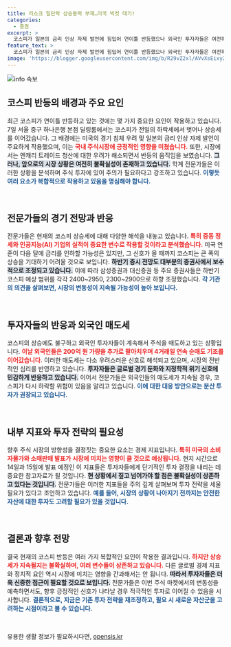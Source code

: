 ```yaml
---
title: 리스크 일단락 상승동력 부재…미국 빅컷 대기!
categories:
  - 증권
excerpt: >
  코스피가 일본의 금리 인상 자제 발언에 힘입어 연이틀 반등했으나 외국인 투자자들은 여전히 매도세를 보이고 있다. 증권사들은 하반기 전망을 하향 조정하며 불확실성 요인이 여전하다고 경고, 시장의 변동성을 염두에 두라고 조언했다.
feature_text: >
  코스피가 일본의 금리 인상 자제 발언에 힘입어 연이틀 반등했으나 외국인 투자자들은 여전히 매도세를 보이고 있다. 증권사들은 하반기 전망을 하향 조정하며 불확실성 요인이 여전하다고 경고, 시장의 변동성을 염두에 두라고 조언했다.
image: 'https://blogger.googleusercontent.com/img/b/R29vZ2xl/AVvXsEixyZcFfHzMRdzZMjFBmAUKJYCLCGyLL1o632UiGVXcaFdKo_bkvkuCioo0uUKlGfBVcT3P84aROyZIXSBEx3Aw5nCQ3pTgDom1WDC4m8eifvWiAmWEEVb4x6G_l8C0QH225ldMjyaFvpxGEBGNO37VmDTDMHGhJPq73UglMfDca1-0aw/s1600/blogspot.png'
---
```


<p><img src="https://blogger.googleusercontent.com/img/b/R29vZ2xl/AVvXsEixyZcFfHzMRdzZMjFBmAUKJYCLCGyLL1o632UiGVXcaFdKo_bkvkuCioo0uUKlGfBVcT3P84aROyZIXSBEx3Aw5nCQ3pTgDom1WDC4m8eifvWiAmWEEVb4x6G_l8C0QH225ldMjyaFvpxGEBGNO37VmDTDMHGhJPq73UglMfDca1-0aw/s1600/blogspot.png" alt="info 속보" /></p>

<h2 data-ke-size="size26">코스피 반등의 배경과 주요 요인</h2>

<p data-ke-size="size16">최근 코스피가 연이틀 반등하고 있는 것에는 몇 가지 중요한 요인이 작용하고 있습니다. 7일 서울 중구 하나은행 본점 딜링룸에서는 코스피가 전일의 하락세에서 벗어나 상승세를 이어갔습니다. 그 배경에는 미국의 경기 침체 우려 및 일본의 금리 인상 자제 발언이 주요하게 작용했으며, 이는 <b><span style="color: #ee2323;">국내 주식시장에 긍정적인 영향을 미쳤습니다.</span></b> 또한, 시장에서는 엔캐리 트레이드 청산에 대한 우려가 해소되면서 반등의 움직임을 보였습니다. <b><span style="background-color: #21538527;">그러나, 앞으로의 시장 상황은 여전히 불확실성이 존재하고 있습니다.</span></b> 학계 전문가들은 이러한 상황을 분석하며 주식 투자에 있어 주의가 필요하다고 강조하고 있습니다. <b><span style="color: #1a5490;">이렇듯 여러 요소가 복합적으로 작용하고 있음을 명심해야 합니다.</span></b></p>

<p data-ke-size="size16">&nbsp;</p>

<h2 data-ke-size="size26">전문가들의 경기 전망과 반응</h2>

<p data-ke-size="size16">전문가들은 현재의 코스피 상승세에 대해 다양한 해석을 내놓고 있습니다. <b><span style="color: #ee2323;">특히 중동 정세와 인공지능(AI) 기업의 실적이 중요한 변수로 작용할 것이라고 분석했습니다.</span></b> 미국 연준이 다음 달에 금리를 인하할 가능성은 있지만, 그 신호가 올 때까지 코스피는 큰 폭의 상승을 기대하기 어려울 것으로 보입니다. <b><span style="background-color: #21538527;">하반기 증시 전망도 대부분의 증권사에서 보수적으로 조정되고 있습니다.</span></b> 이에 따라 삼성증권과 대신증권 등 주요 증권사들은 하반기 코스피 예상 범위를 각각 2400~2950, 2300~2900으로 하향 조정했습니다. <b><span style="color: #1a5490;">각 기관의 의견을 살펴보면, 시장의 변동성이 지속될 가능성이 높아 보입니다.</span></b></p>

<p data-ke-size="size16">&nbsp;</p>

<h2 data-ke-size="size26">투자자들의 반응과 외국인 매도세</h2>

<p data-ke-size="size16">코스피의 상승에도 불구하고 외국인 투자자들이 계속해서 주식을 매도하고 있는 상황입니다. <b><span style="color: #ee2323;">이날 외국인들은 200억 원 가량을 추가로 팔아치우며 4거래일 연속 순매도 기조를 이어갔습니다.</span></b> 이러한 매도세는 다소 우려스러운 신호로 해석되고 있으며, 시장의 전반적인 심리를 반영하고 있습니다. <b><span style="background-color: #21538527;">투자자들은 글로벌 경기 둔화와 지정학적 위기 신호에 민감하게 반응하고 있습니다.</span></b> 이어서 전문가들은 외국인들의 매도세가 지속될 경우, 코스피가 다시 하락할 위험이 있음을 알리고 있습니다. <b><span style="color: #1a5490;">이에 대한 대응 방안으로는 분산 투자가 권장되고 있습니다.</span></b></p>

<p data-ke-size="size16">&nbsp;</p>

<h2 data-ke-size="size26">내부 지표와 투자 전략의 필요성</h2>

<p data-ke-size="size16">향후 주식 시장의 방향성을 결정짓는 중요한 요소는 경제 지표입니다. <b><span style="color: #ee2323;">특히 미국의 소비자물가와 소매판매 발표가 시장에 미치는 영향이 클 것으로 예상됩니다.</span></b> 현지 시간으로 14일과 15일에 발표 예정인 이 지표들은 투자자들에게 단기적인 투자 결정을 내리는 데 중요한 참고자료가 될 것입니다. <b><span style="background-color: #21538527;">현 상황에서 짚고 넘어가야 할 점은 불확실성이 상존하고 있다는 것입니다.</span></b> 전문가들은 이러한 지표들을 주의 깊게 살펴보며 투자 전략을 세울 필요가 있다고 조언하고 있습니다. <b><span style="color: #1a5490;">예를 들어, 시장의 상황이 나아지기 전까지는 안전한 자산에 대한 투자도 고려할 필요가 있을 것입니다.</span></b></p>

<p data-ke-size="size16">&nbsp;</p>

<h2 data-ke-size="size26">결론과 향후 전망</h2>

<p data-ke-size="size16">결국 현재의 코스피 반등은 여러 가지 복합적인 요인이 작용한 결과입니다. <b><span style="color: #ee2323;">하지만 상승세가 지속될지는 불확실하며, 여러 변수들이 상존하고 있습니다.</span></b> 다른 글로벌 경제 지표와 정치적 요인 역시 시장에 미치는 영향을 간과해서는 안 됩니다. <b><span style="background-color: #21538527;">따라서 투자자들은 더욱 신중한 접근이 필요할 것으로 보입니다.</span></b> 전문가들은 이번 주식 마켓에서의 변동성을 예측하면서도, 향후 긍정적인 신호가 나타날 경우 적극적인 투자로 이어질 수 있음을 시사합니다. <b><span style="color: #1a5490;">결론적으로, 지금은 기존 투자 전략을 재조정하고, 필요 시 새로운 자산군을 고려하는 시점이라고 볼 수 있습니다.</span></b></p>

<p data-ke-size="size16">&nbsp;</p>
유용한 생활 정보가 필요하시다면, <a href="https://opensis.kr" rel="dofollow">opensis.kr</a>


